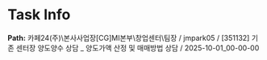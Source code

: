 # Task Info

**Path:** 카페24(주)\본사사업장\[CG]MI본부\창업센터\팀장 / jmpark05 / [351132] 기존 센터장 양도양수 상담 _ 양도가액 산정 및 매매방법 상담 / 2025-10-01_00-00-00

